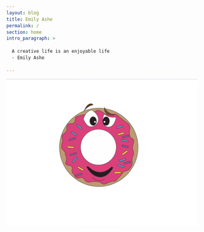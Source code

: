 ```yaml
---
layout: blog
title: Emily Ashe
permalink: /
section: home
intro_paragraph: >
  
  A creative life is an enjoyable life
  - Emily Ashe
  
---
```


![Netlify CMS Screenshot](/assets/img/uploads/donut.jpeg)
